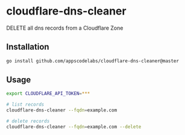 # cloudflare-dns-cleaner

DELETE all dns records from a Cloudflare Zone

## Installation

```bash
go install github.com/appscodelabs/cloudflare-dns-cleaner@master
```

## Usage

```bash
export CLOUDFLARE_API_TOKEN=***

# list records
cloudflare-dns-cleaner --fqdn=example.com

# delete records
cloudflare-dns-cleaner --fqdn=example.com --delete
```
